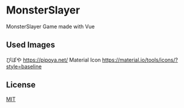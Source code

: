 # MonsterSlayer
MonsterSlayer Game made with Vue

## Used Images
ぴぽや https://pipoya.net/
Material Icon https://material.io/tools/icons/?style=baseline

## License
[MIT](https://choosealicense.com/licenses/mit/)
